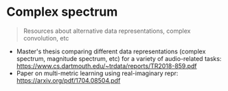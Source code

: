 # Complex spectrum
> Resources about alternative data representations, complex convolution, etc

- Master's thesis comparing different data representations (complex spectrum, magnitude spectrum, etc) for a variety of audio-related tasks: https://www.cs.dartmouth.edu/~trdata/reports/TR2018-859.pdf
- Paper on multi-metric learning using real-imaginary repr: https://arxiv.org/pdf/1704.08504.pdf
